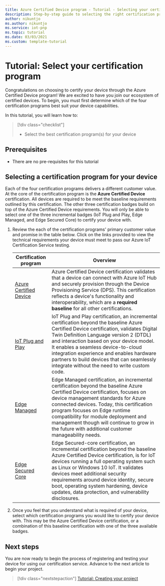 ```yaml
---
title: Azure Certified Device program - Tutorial - Selecting your certification program
description: Step-by-step guide to selecting the right certification programs for your device
author: nikuntjo
ms.author: nikuntjo
ms.service: iot-pnp
ms.topic: tutorial
ms.date: 03/03/2021
ms.custom: template-tutorial 
---
```


# Tutorial: Select your certification program

Congratulations on choosing to certify your device through the Azure Certified Device program! We are excited to have you join our ecosystem of certified devices. To begin, you must first determine which of the four certification programs best suit your device capabilities.

In this tutorial, you will learn how to:

> [!div class="checklist"]
> * Select the best certification program(s) for your device

## Prerequisites

- There are no pre-requisites for this tutorial

## Selecting a certification program for your device

Each of the four certification programs delivers a different customer value. At the core of the certification program is the **Azure Certified Device** certification. All devices are required to be meet the baseline requirements outlined by this certification. The other three certification badges build on top of the Azure Certified Device requirements. You will only be able to select one of the three incremental badges (IoT Plug and Play, Edge Managed, and Edge Secured Core) to certify your device with.

1. Review the each of the certification programs' primary customer value and promise in the table below. Click on the links provided to view the technical requirements your device must meet to pass our Azure IoT Certification Service testing.

    | Certification program         |  Overview                      |
    ------------------------------|-------------------------------------------------|
    | [Azure Certified Device](concepts-requirements-azure-certified-device.md)          | Azure Certified Device certification validates that a device can connect with Azure IoT Hub and securely provision through the Device Provisioning Service (DPS). This certification reflects a device's functionality and interoperability, which are a **required baseline** for all other  certifications.          |
    | [IoT Plug and Play](concepts-requirements-pnp.md) | IoT Plug and Play certification, an incremental certification beyond the baseline Azure Certified Device certification, validates Digital Twin Definition Language version 2 (DTDL) and interaction based on your device model. It enables a seamless device-to-cloud integration experience and enables hardware partners to build devices that can seamlessly integrate without the need to write custom code.  |
    | [Edge Managed](concepts-requirements-edge-managed.md) | Edge Managed certification, an incremental certification beyond the baseline Azure Certified Device certification, focuses on device management standards for Azure connected devices. Today, this certification program focuses on Edge runtime compatibility for module deployment and management though will continue to grow in the future with additional customer manageability needs. |
    | [Edge Secured Core](concepts-requirements-edge-secured-core.md)                             | Edge Secured-core certification, an incremental certification beyond the baseline Azure Certified Device certification, is for IoT devices running a full operating system such as Linux or Windows 10 IoT. It validates devices meet additional security requirements around device identity, secure boot, operating system hardening, device updates, data protection, and vulnerability disclosures. |
1. Once you feel that you understand what is required of your device, select which certification programs you would like to certify your device with. This may be the Azure Certified Device certification, or a combination of this baseline certification with one of the three available badges. 

## Next steps

You are now ready to begin the process of registering and testing your device for using our certification service. Advance to the next article to begin your project.
> [!div class="nextstepaction"]
> [Tutorial: Creating your project](tutorial-01-creating-your-project.md)
